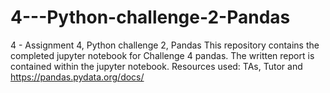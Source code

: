 # 4---Python-challenge-2-Pandas
4 - Assignment 4, Python challenge 2, Pandas
This repository contains the completed jupyter notebook for Challenge 4 pandas. The written report is contained within the jupyter notebook.
Resources used: TAs, Tutor and https://pandas.pydata.org/docs/
